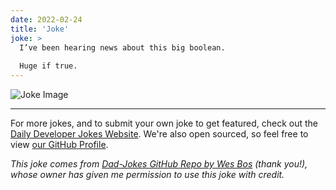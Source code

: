 ```yaml
---
date: 2022-02-24
title: 'Joke'
joke: >
  I’ve been hearing news about this big boolean.
  
  Huge if true.
---
```



![Joke Image](https://private.xtrp.io/projects/DailyDeveloperJokes/public_image_server/images/5e1258922d1b9.png)

---

For more jokes, and to submit your own joke to get featured, check out the [Daily Developer Jokes Website](https://dailydeveloperjokes.github.io/). We're also open sourced, so feel free to view [our GitHub Profile](https://github.com/dailydeveloperjokes).


_This joke comes from [Dad-Jokes GitHub Repo by Wes Bos](https://github.com/wesbos/dad-jokes) (thank you!), whose owner has given me permission to use this joke with credit._

<!--
Joke text:
I’ve been hearing news about this big boolean.

Huge if true.
 -->


